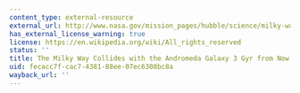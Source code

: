 ```yaml
---
content_type: external-resource
external_url: http://www.nasa.gov/mission_pages/hubble/science/milky-way-collide.html
has_external_license_warning: true
license: https://en.wikipedia.org/wiki/All_rights_reserved
status: ''
title: The Milky Way Collides with the Andromeda Galaxy 3 Gyr from Now (MPEG Movies)
uid: fecacc7f-cac7-4381-88ee-07ec6308bc8a
wayback_url: ''
---
```


